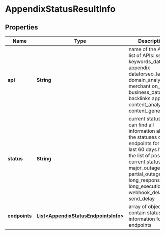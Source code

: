 

# AppendixStatusResultInfo


## Properties

| Name | Type | Description | Notes |
|------------ | ------------- | ------------- | -------------|
|**api** | **String** | name of the API the list of APIs: serp keywords_data appendix dataforseo_labs domain_analytics merchant on_page business_data backlinks app_data content_analysis content_generation |  [optional] |
|**status** | **String** | current status you can find all information about the statuses of our endpoints for the last 60 days here the list of possible current statuses: major_outage partial_outage long_response_time long_execution_time webhook_delay send_delay |  [optional] |
|**endpoints** | [**List&lt;AppendixStatusEndpointsInfo&gt;**](AppendixStatusEndpointsInfo.md) | array of objects that contain status information for API endpoints |  [optional] |



